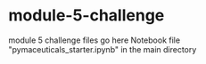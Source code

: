 # module-5-challenge
module 5 challenge files go here
Notebook file "pymaceuticals_starter.ipynb" in the main directory
